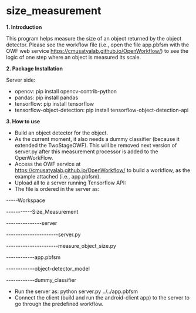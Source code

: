 # size_measurement


**1. Introduction**

This program helps measure the size of an object returned by the object detector. Please see the workflow file (i.e., open the file app.pbfsm with the OWF web service https://cmusatyalab.github.io/OpenWorkflow/) to see the logic of one step where an object is measured its scale.   

**2. Package Installation**

Server side:
- opencv: pip install opencv-contrib-python
- pandas: pip install pandas
- tensorflow: pip install tensorflow
- tensorflow-object-detection: pip install tensorflow-object-detection-api

**3. How to use**

- Build an object detector for the object.
- As the current moment, it also needs a dummy classifier (because it extended the TwoStageOWF). This will be removed next version of server.py after this measurement processor is added to the OpenWorkFlow.
- Access the OWF service at https://cmusatyalab.github.io/OpenWorkflow/ to build a workflow, as the example attached (i.e., app.pbfsm). 
- Upload all to a server running Tensorflow API:
- The file is ordered in the server as:

-----Workspace

-----------Size_Measurement

---------------server

----------------------server.py

----------------------measure_object_size.py

------------app.pbfsm

------------object-detector_model

------------dummy_classifier

- Run the server as: python server.py ../../app.pbfsm
- Connect the client (build and run the android-client app) to the server to go through the predefined workflow.

